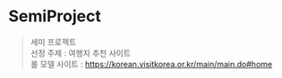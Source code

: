 # SemiProject

> 세미 프로젝트 <br>
> 선정 주제 : 여행지 추천 사이트 <br>
> 롤 모델 사이트 : https://korean.visitkorea.or.kr/main/main.do#home <br>
